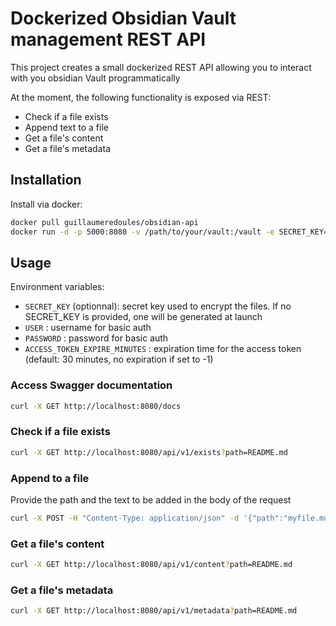 # Dockerized Obsidian Vault management REST API
This project creates a small dockerized REST API allowing you to interact with you obsidian Vault programmatically

At the moment, the following functionality is exposed via REST:
 * Check if a file exists
 * Append text to a file   
 * Get a file's content
 * Get a file's metadata


## Installation

Install via docker:

```bash
docker pull guillaumeredoules/obsidian-api
docker run -d -p 5000:8080 -v /path/to/your/vault:/vault -e SECRET_KEY=your-secret-key -e USER=your-username -e PASSWORD=your-password -e ACCESS_TOKEN_EXPIRE_MINUTES=30 obsidian-api 
```

## Usage

Environment variables:
* `SECRET_KEY` (optionnal): secret key used to encrypt the files. If no SECRET_KEY is provided, one will be generated at launch
* `USER` : username for basic auth
* `PASSWORD` : password for basic auth
* `ACCESS_TOKEN_EXPIRE_MINUTES` : expiration time for the access token (default: 30 minutes, no expiration if set to -1)

### Access Swagger documentation

```bash
curl -X GET http://localhost:8080/docs
```

### Check if a file exists

```bash 
curl -X GET http://localhost:8080/api/v1/exists?path=README.md
```

### Append to a file
Provide the path and the text to be added in the body of the request 

```bash
curl -X POST -H "Content-Type: application/json" -d '{"path":"myfile.md", "text":"hello world"}' http://localhost:8080/api/v1/append
``` 
### Get a file's content

```bash
curl -X GET http://localhost:8080/api/v1/content?path=README.md
```

### Get a file's metadata

```bash
curl -X GET http://localhost:8080/api/v1/metadata?path=README.md
```
